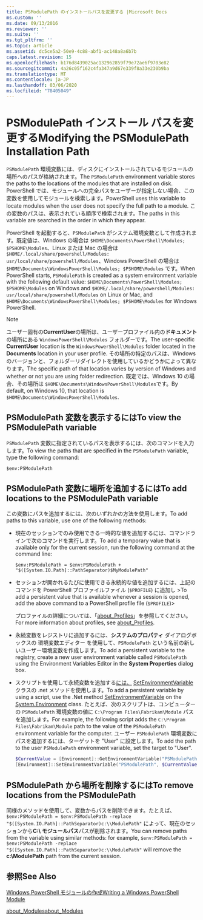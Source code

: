 ```yaml
---
title: PSModulePath のインストールパスを変更する |Microsoft Docs
ms.custom: ''
ms.date: 09/13/2016
ms.reviewer: ''
ms.suite: ''
ms.tgt_pltfrm: ''
ms.topic: article
ms.assetid: dc5ce5a2-50e9-4c88-abf1-ac148a8a6b7b
caps.latest.revision: 15
ms.openlocfilehash: b176d8439025ac132962859f79e72ae6f9703e82
ms.sourcegitcommit: 4a26c05f162c4fa347a9d67e339f8a33e230b9ba
ms.translationtype: MT
ms.contentlocale: ja-JP
ms.lasthandoff: 03/06/2020
ms.locfileid: "78405049"
---
```

# <a name="modifying-the-psmodulepath-installation-path"></a><span data-ttu-id="3301c-102">PSModulePath インストール パスを変更する</span><span class="sxs-lookup"><span data-stu-id="3301c-102">Modifying the PSModulePath Installation Path</span></span>

<span data-ttu-id="3301c-103">`PSModulePath` 環境変数には、ディスクにインストールされているモジュールの場所へのパスが格納されます。</span><span class="sxs-lookup"><span data-stu-id="3301c-103">The `PSModulePath` environment variable stores the paths to the locations of the modules that are installed on disk.</span></span> <span data-ttu-id="3301c-104">PowerShell では、モジュールへの完全パスをユーザーが指定しない場合、この変数を使用してモジュールを検索します。</span><span class="sxs-lookup"><span data-stu-id="3301c-104">PowerShell uses this variable to locate modules when the user does not specify the full path to a module.</span></span> <span data-ttu-id="3301c-105">この変数のパスは、表示されている順序で検索されます。</span><span class="sxs-lookup"><span data-stu-id="3301c-105">The paths in this variable are searched in the order in which they appear.</span></span>

<span data-ttu-id="3301c-106">PowerShell を起動すると、`PSModulePath` がシステム環境変数として作成されます。既定値は、Windows の場合は `$HOME\Documents\PowerShell\Modules; $PSHOME\Modules`、Linux または Mac の場合は `$HOME/.local/share/powershell/Modules: usr/local/share/powershell/Modules`、Windows PowerShell の場合は `$HOME\Documents\WindowsPowerShell\Modules; $PSHOME\Modules` です。</span><span class="sxs-lookup"><span data-stu-id="3301c-106">When PowerShell starts, `PSModulePath` is created as a system environment variable with the following default value: `$HOME\Documents\PowerShell\Modules; $PSHOME\Modules` on Windows and `$HOME/.local/share/powershell/Modules: usr/local/share/powershell/Modules` on Linux or Mac, and `$HOME\Documents\WindowsPowerShell\Modules; $PSHOME\Modules` for Windows PowerShell.</span></span>

> [!NOTE]
> <span data-ttu-id="3301c-107">ユーザー固有の**CurrentUser**の場所は、ユーザープロファイル内の**ドキュメント**の場所にある `WindowsPowerShell\Modules` フォルダーです。</span><span class="sxs-lookup"><span data-stu-id="3301c-107">The user-specific **CurrentUser** location is the `WindowsPowerShell\Modules` folder located in the **Documents** location in your user profile.</span></span> <span data-ttu-id="3301c-108">その場所の特定のパスは、Windows のバージョンと、フォルダーリダイレクトを使用しているかどうかによって異なります。</span><span class="sxs-lookup"><span data-stu-id="3301c-108">The specific path of that location varies by version of Windows and whether or not you are using folder redirection.</span></span> <span data-ttu-id="3301c-109">既定では、Windows 10 の場合、その場所は `$HOME\Documents\WindowsPowerShell\Modules`です。</span><span class="sxs-lookup"><span data-stu-id="3301c-109">By default, on Windows 10, that location is `$HOME\Documents\WindowsPowerShell\Modules`.</span></span>

## <a name="to-view-the-psmodulepath-variable"></a><span data-ttu-id="3301c-110">PSModulePath 変数を表示するには</span><span class="sxs-lookup"><span data-stu-id="3301c-110">To view the PSModulePath variable</span></span>

<span data-ttu-id="3301c-111">`PSModulePath` 変数に指定されているパスを表示するには、次のコマンドを入力します。</span><span class="sxs-lookup"><span data-stu-id="3301c-111">To view the paths that are specified in the `PSModulePath` variable, type the following command:</span></span>

`$env:PSModulePath`

## <a name="to-add-locations-to-the-psmodulepath-variable"></a><span data-ttu-id="3301c-112">PSModulePath 変数に場所を追加するには</span><span class="sxs-lookup"><span data-stu-id="3301c-112">To add locations to the PSModulePath variable</span></span>

<span data-ttu-id="3301c-113">この変数にパスを追加するには、次のいずれかの方法を使用します。</span><span class="sxs-lookup"><span data-stu-id="3301c-113">To add paths to this variable, use one of the following methods:</span></span>

- <span data-ttu-id="3301c-114">現在のセッションでのみ使用できる一時的な値を追加するには、コマンドラインで次のコマンドを実行します。</span><span class="sxs-lookup"><span data-stu-id="3301c-114">To add a temporary value that is available only for the current session, run the following command at the command line:</span></span>

  `$env:PSModulePath = $env:PSModulePath + "$([System.IO.Path]::PathSeparator)$MyModulePath"`

- <span data-ttu-id="3301c-115">セッションが開かれるたびに使用できる永続的な値を追加するには、上記のコマンドを PowerShell プロファイルファイル (`$PROFILE`) に追加し ></span><span class="sxs-lookup"><span data-stu-id="3301c-115">To add a persistent value that is available whenever a session is opened, add the above command to a PowerShell profile file (`$PROFILE`)></span></span>

  <span data-ttu-id="3301c-116">プロファイルの詳細については、「[about_Profiles](/powershell/module/microsoft.powershell.core/about/about_profiles)」を参照してください。</span><span class="sxs-lookup"><span data-stu-id="3301c-116">For more information about profiles, see [about_Profiles](/powershell/module/microsoft.powershell.core/about/about_profiles).</span></span>

- <span data-ttu-id="3301c-117">永続変数をレジストリに追加するには、**システムのプロパティ** ダイアログボックスの 環境変数エディター を使用して、`PSModulePath` という名前の新しいユーザー環境変数を作成します。</span><span class="sxs-lookup"><span data-stu-id="3301c-117">To add a persistent variable to the registry, create a new user environment variable called `PSModulePath` using the Environment Variables Editor in the **System Properties** dialog box.</span></span>

- <span data-ttu-id="3301c-118">スクリプトを使用して永続変数を追加する[には、](https://docs.microsoft.com/dotnet/api/system.environment) [SetEnvironmentVariable](https://docs.microsoft.com/dotnet/api/system.environment.setenvironmentvariable)クラスの .net メソッドを使用します。</span><span class="sxs-lookup"><span data-stu-id="3301c-118">To add a persistent variable by using a script, use the .Net method [SetEnvironmentVariable](https://docs.microsoft.com/dotnet/api/system.environment.setenvironmentvariable) on the [System.Environment](https://docs.microsoft.com/dotnet/api/system.environment) class.</span></span> <span data-ttu-id="3301c-119">たとえば、次のスクリプトは、コンピューターの `PSModulePath` 環境変数の値に `C:\Program Files\Fabrikam\Module` パスを追加します。</span><span class="sxs-lookup"><span data-stu-id="3301c-119">For example, the following script adds the `C:\Program Files\Fabrikam\Module` path to the value of the `PSModulePath` environment variable for the computer.</span></span> <span data-ttu-id="3301c-120">ユーザー `PSModulePath` 環境変数にパスを追加するには、ターゲットを "User" に設定します。</span><span class="sxs-lookup"><span data-stu-id="3301c-120">To add the path to the user `PSModulePath` environment variable, set the target to "User".</span></span>

  ```powershell
  $CurrentValue = [Environment]::GetEnvironmentVariable("PSModulePath", "Machine")
  [Environment]::SetEnvironmentVariable("PSModulePath", $CurrentValue + [System.IO.Path]::PathSeparator + "C:\Program Files\Fabrikam\Modules", "Machine")

  ```

## <a name="to-remove-locations-from-the-psmodulepath"></a><span data-ttu-id="3301c-121">PSModulePath から場所を削除するには</span><span class="sxs-lookup"><span data-stu-id="3301c-121">To remove locations from the PSModulePath</span></span>

<span data-ttu-id="3301c-122">同様のメソッドを使用して、変数からパスを削除できます。たとえば、`$env:PSModulePath = $env:PSModulePath -replace "$([System.IO.Path]::PathSeparator)c:\\ModulePath"` によって、現在のセッションから**C:\ モジュールパス**パスが削除されます。</span><span class="sxs-lookup"><span data-stu-id="3301c-122">You can remove paths from the variable using similar methods: for example, `$env:PSModulePath = $env:PSModulePath -replace "$([System.IO.Path]::PathSeparator)c:\\ModulePath"` will remove the **c:\ModulePath** path from the current session.</span></span>

## <a name="see-also"></a><span data-ttu-id="3301c-123">参照</span><span class="sxs-lookup"><span data-stu-id="3301c-123">See Also</span></span>

[<span data-ttu-id="3301c-124">Windows PowerShell モジュールの作成</span><span class="sxs-lookup"><span data-stu-id="3301c-124">Writing a Windows PowerShell Module</span></span>](./writing-a-windows-powershell-module.md)

[<span data-ttu-id="3301c-125">about_Modules</span><span class="sxs-lookup"><span data-stu-id="3301c-125">about_Modules</span></span>](/powershell/module/microsoft.powershell.core/about/about_modules)
